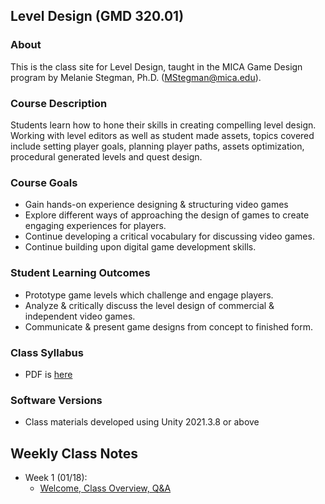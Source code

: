 ## Level Design (GMD 320.01)

### About
This is the class site for Level Design, taught in the MICA Game Design program by Melanie Stegman, Ph.D. (MStegman@mica.edu).

### Course Description
Students learn how to hone their skills in creating compelling level design. Working with level editors as well as student made assets, topics covered include setting player goals, planning player paths, assets optimization, procedural generated levels and quest design.

### Course Goals
- Gain hands-on experience designing & structuring video games
- Explore different ways of approaching the design of games to create engaging experiences
for players.
- Continue developing a critical vocabulary for discussing video games.
- Continue building upon digital game development skills.

### Student Learning Outcomes
- Prototype game levels which challenge and engage players.
- Analyze & critically discuss the level design of commercial & independent video games.
- Communicate & present game designs from concept to finished form.

### Class Syllabus
- PDF is [here](https://drive.google.com/file/d/1Y2vieoyDVJZ7PSjuz-w4uXxwe5_jBJt9/view?usp=share_link)

### Software Versions
- Class materials developed using Unity 2021.3.8 or above


## Weekly Class Notes
- Week 1 (01/18):
  - [Welcome, Class Overview, Q&A](week1.md)